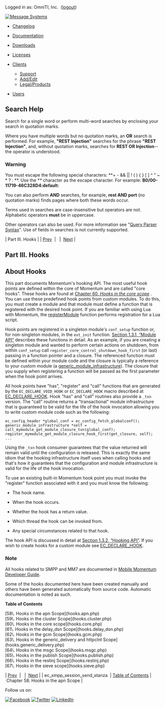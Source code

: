 Logged in as: OmniTI, Inc.  ([logout](https://support.messagesystems.com/logout.php))

[![Message Systems](https://support.messagesystems.com/images/ms-white205.png)](https://support.messagesystems.com/start.php) 

*   [Changelog](https://support.messagesystems.com/start.php?show=changelog)
*   [Documentation](https://support.messagesystems.com/docs/)
*   [Downloads](https://support.messagesystems.com/start.php)

*   [Licenses](https://support.messagesystems.com/license_summary.php)
*   <a href="">Clients</a>
    *   [Support](https://support.messagesystems.com/cs.php)
    *   [Add/Edit](https://support.messagesystems.com/edit_client.php)
    *   [Legal/Products](https://support.messagesystems.com/edit_products.php)
*   [Users](https://support.messagesystems.com/edit_customer.php)

## Search Help

Search for a single word or perform multi-word searches by enclosing your search in quotation marks.

Where you have multiple words but no quotation marks, an **OR** search is performed. For example, **"REST Injection"** searches for the phrase **"REST Injection"**, and, without quotation marks, searches for **REST OR Injection**--the operator is understood.

### Warning

You must escape the following special characters: **+ - && || ! ( ) { } [ ] ^ " ~ * ? : \**. Use the **\** character as the escape character. For example: **B0/00-11719-46C328D4\:default\:**

You can also perform **AND** searches, for example, **rest AND port** (no quotation marks) finds pages where both these words occur.

Terms used in searches are case-insensitive but operators are not. Alphabetic operators **must** be in uppercase.

Other operators can also be used. For more information see "[Query Parser Syntax](https://lucene.apache.org/core/old_versioned_docs/versions/3_0_0/queryparsersyntax.html)". Use of fields in searches is not currently supported.

| Part III. Hooks |
| [Prev](apis.ec_xmpp_session_send_stanza.php)  |   |  [Next](hooks.apn.php) |

## Part III. Hooks

## About Hooks

This part documents Momentum's hooking API. The most useful hook points are defined within the core of Momentum and are called "core hooks". These hooks are found at [Chapter 60, *Hooks in the core scope*](hooks.core.php "Chapter 60. Hooks in the core scope") . You can use these predefined hook points from custom modules. To do this, you must create a module and that module must define a function that is registered with the desired hook point. If you are familiar with using Lua with Momentum, the [registerModule](https://support.messagesystems.com/docs/web-ref/lua.ref.msys.registerModule.php) function performs registration for a Lua script.

Hook points are registered in a singleton module's `conf_setup` function or, for non-singleton modules, in the `ext_init` function. [Section 1.3.1, “Module API”](arch.primary.apis.php#arch.module "1.3.1. Module API") describes these functions in detail. As an example, if you are creating a singleton module and wanted to perform certain actions on shutdown, from within `conf_setup` call `register_core_control_shutdown_hook_first` (or last) passing in a function pointer and a closure. The referenced function must be defined within your module code and the closure is typically a reference to your custom module (a [generic_module_infrastructure](structs.generic_module_infrastructure.php "68.53. generic_module_infrastructure")). The closure that you supply when registering a function will be passed as the first parameter when the hook point arrives.

All hook points have "has", "register" and "call" functions that are generated by the `EC_DECLARE_VOID_HOOK` or `EC_DECLARE_HOOK` macro described at [EC_DECLARE_HOOK](apis.ec_declare_hook.php "EC_DECLARE_HOOK"). Hook "has" and "call" routines also provide a `_txn` version. The "call" routine returns a "transactional" module infrastructure that is guaranteed to be valid for the life of the hook invocation allowing you to write custom module code such as the following:

```
ec_config_header *global_conf = ec_config_fetch_globalconf();
generic_module_infrastructure *self = call_mymodule_get_module_closure_txn(global_conf);
register_mymodule_get_module_closure_hook_first(get_closure, self);
...
```

Using the `_txn` hook consumer guarantees that the value returned will remain valid until the configuration is released. This is exactly the same idiom that the hooking infrastructure itself uses when calling hooks and that's how it guarantees that the configuration and module infrastructure is valid for the life of the hook invocation.

To use an existing built-in Momentum hook point you must invoke the "register" function associated with it and you must know the following:

*   The hook name.

*   When the hook occurs.

*   Whether the hook has a return value.

*   Which thread the hook can be invoked from.

*   Any special circumstances related to that hook.

The hook API is discussed in detail at [Section 1.3.2, “Hooking API”](arch.primary.apis.php#arch.hooking "1.3.2. Hooking API"). If you wish to create hooks for a custom module see [EC_DECLARE_HOOK](apis.ec_declare_hook.php "EC_DECLARE_HOOK").

### Note

All hooks related to SMPP and MM7 are documented in [Mobile Momentum Developer Guide](https://support.messagesystems.com/docs/web-mob-dev/).

Some of the hooks documented here have been created manually and others have been generated automatically from source code. Automatic documentation is noted as such.

**Table of Contents**

<dl class="toc">

<dt>[58\. Hooks in the apn Scope](hooks.apn.php)</dt>

<dt>[59\. Hooks in the cluster Scope](hooks.cluster.php)</dt>

<dt>[60\. Hooks in the core scope](hooks.core.php)</dt>

<dt>[61\. Hooks in the delay_dsn Scope](hooks.delay_dsn.php)</dt>

<dt>[62\. Hooks in the gcm Scope](hooks.gcm.php)</dt>

<dt>[63\. Hooks in the generic_delivery and httpclnt Scope](hooks.generic_delivery.php)</dt>

<dt>[64\. Hooks in the msgc Scope](hooks.msgc.php)</dt>

<dt>[65\. Hooks in the publish Scope](hooks.publish.php)</dt>

<dt>[66\. Hooks in the restinj Scope](hooks.restinj.php)</dt>

<dt>[67\. Hooks in the sieve scope](hooks.sieve.php)</dt>

</dl>

| [Prev](apis.ec_xmpp_session_send_stanza.php)  |   |  [Next](hooks.apn.php) |
| ec_xmpp_session_send_stanza  | [Table of Contents](index.php) |  Chapter 58. Hooks in the apn Scope |

Follow us on:

[![Facebook](https://support.messagesystems.com/images/icon-facebook.png)](http://www.facebook.com/messagesystems) [![Twitter](https://support.messagesystems.com/images/icon-twitter.png)](http://twitter.com/#!/MessageSystems) [![LinkedIn](https://support.messagesystems.com/images/icon-linkedin.png)](http://www.linkedin.com/company/message-systems)